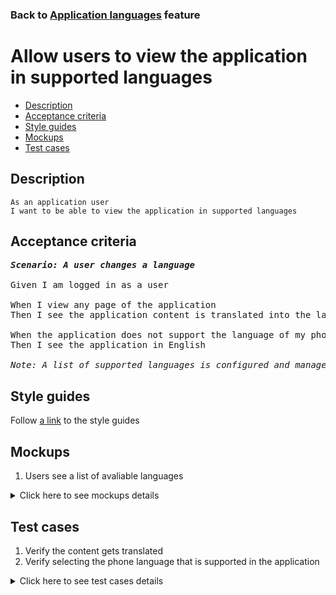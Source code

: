 ### Back to [Application languages](../../) feature

# Allow users to view the application in supported languages

- [Description](#description)
- [Acceptance criteria](#acceptance-criteria)
- [Style guides](#style-guides)
- [Mockups](#mockups)
- [Test cases](#test-cases)

## Description

    As an application user
    I want to be able to view the application in supported languages

## Acceptance criteria

<pre>
<b><i>Scenario: A user changes a language</i></b>

Given I am logged in as a user

When I view any page of the application
Then I see the application content is translated into the language that is selected on my phone

When the application does not support the language of my phone
Then I see the application in English

<i>Note: A list of supported languages is configured and managed by admin via the CMS</i>
</pre>

## Style guides

Follow [a link](https://www.figma.com/proto/0zkkf5WC77OSpvyD6YXpFE/Style-guides?page-id=0%3A1&node-id=19%3A5368&viewport=266%2C48%2C0.54&scaling=min-zoom&starting-point-node-id=19%3A5368) to the style guides

## Mockups

1. Users see a list of avaliable languages

<details>
  <summary>Click here to see mockups details</summary>

**1. Users see a list of avaliable languages:**

![Users see a list of avaliable languages](/sports_hub_portal/mobile_application_features/application_languages/images/application_languages_list.png)

</details>

## Test cases

1. Verify the content gets translated
2. Verify selecting the phone language that is supported in the application

<details>
  <summary>Click here to see test cases details</summary>

### **#1. Verify the content gets translated**

|Preconditions|Steps|Expected result
--------------|-----|----------
|- Log in with user account</br>- Go to any page</br>- The application supports EN, UA, DE, FR languages|1) Select phone lagnuage as one of the supported list</br>2) Examine the app content|1) The application content is translated into the language that is selected on my phone|

### **#2. Verify selecting the phone language that is supported in the application**

|Preconditions|Steps|Expected result
--------------|-----|----------
|- Log in with user account</br>- The application supports EN, UA, DE, FR languages|1) Select phone lagnuage that is NOT present in the supported list</br>2) Examine the app content</br>3) Tap the preferred language icon|The application content is translated into English|
</details>
